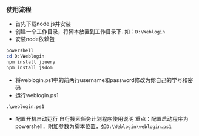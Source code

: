 ### 使用流程

- 首先下载node.js并安装
- 创建一个工作目录，将脚本放置到工作目录下. 如：`D:\Weblogin`
- 安装node依赖包
```powershell
powershell
cd D:\Weblogin
npm install jquery
npm install jsdom
```
- 将weblogin.ps1中的前两行username和password修改为你自己的学号和密码
- 运行weblogin.ps1
```
.\weblogin.ps1
```

- 配置开机自动运行
自行搜索任务计划程序使用说明
重点：配置启动程序为powershell，附加参数为脚本位置，如`D:\Weblogin\weblogin.ps1`